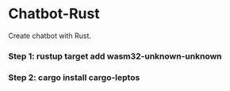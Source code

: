 # Chatbot-Rust
Create chatbot with Rust.
### Step 1: rustup target add wasm32-unknown-unknown
### Step 2: cargo install cargo-leptos
